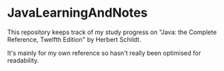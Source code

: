 # JavaLearningAndNotes
This repository keeps track of my study progress on "Java: the Complete Reference, Twelfth Edition" by Herbert Schildt.

It's mainly for my own reference so hasn't really been optimised for readability.
